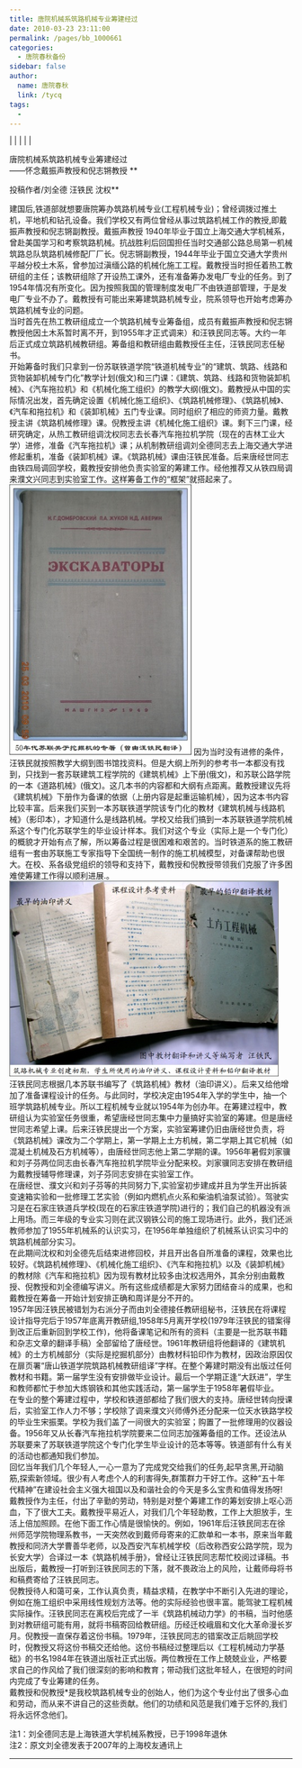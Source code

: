 ```yaml
---
title: 唐院机械系筑路机械专业筹建经过
date: 2010-03-23 23:11:00
permalink: /pages/bb_1000661
categories: 
  - 唐院春秋备份
sidebar: false
author: 
  name: 唐院春秋
  link: /tycq
tags: 
  - 
---
```


|  |  |  |  |

  
唐院机械系筑路机械专业筹建经过  
——怀念戴振声教授和倪志锵教授 **  
  
投稿作者/刘全德 汪铁民 沈权**

  
建国后,铁道部就想要唐院筹办筑路机械专业(工程机械专业)；曾经调拨过推土机，平地机和钻孔设备。我们学校又有两位曾经从事过筑路机械工作的教授,即戴振声教授和倪志锵副教授。戴振声教授
1940年毕业于国立上海交通大学机械系，曾赴美国学习和考察筑路机械。抗战胜利后回国担任当时交通部公路总局第一机械筑路总队筑路机械修配厂厂长。倪志锵副教授，1944年毕业于国立交通大学贵州平越分校土木系，曾参加过滇缅公路的机械化施工工程。戴教授当时担任着热工教研组的主任；该教研组除了开设热工课外，还有准备筹办发电厂专业的任务。到了1954年情况有所变化。因为按照我国的管理制度发电厂不由铁道部管理，于是发电厂专业不办了。戴教授有可能出来筹建筑路机械专业，院系领导也开始考虑筹办筑路机械专业的问题。  
当时首先在热工教研组成立一个筑路机械专业筹备组，成员有戴振声教授和倪志锵教授他因土木系暂时离不开，到1955年才正式调来）和汪铁民同志等。大约一年后正式成立筑路机械教研组。筹备组和教研组由戴教授任主任，汪铁民同志任秘书。  
开始筹备时我们只拿到一份苏联铁道学院“铁道机械专业”的“建筑、筑路、线路和货物装卸机械专门化”教学计划(俄文)和三门课：《建筑、筑路、线路和货物装卸机械》、《汽车拖拉机》和《机械化施工组织》的教学大纲(俄文)。戴教授从中国的实际情况出发，首先确定设置《机械化施工组织》、《筑路机械修理》、《筑路机械》、《汽车和拖拉机》和《装卸机械》五门专业课。同时组织了相应的师资力量。戴教授主讲《筑路机械修理》课。倪教授主讲《机械化施工组织》课。剩下三门课，经研究确定，从热工教研组调沈权同志去长春汽车拖拉机学院（现在的吉林工业大学）进修，准备《汽车拖拉机》课；从机制教研组调刘全德同志去上海交通大学进修起重机，准备《装卸机械》课。《筑路机械》课由汪铁民准备。后来唐经世同志由铁四局调回学校，戴教授安排他负责实验室的筹建工作。经他推荐又从铁四局调来濮文兴同志到实验室工作。这样筹备工作的“框架”就搭起来了。  
[
![](/pic/img.bimg.126.net_photo_UP4kybexlckXK3jqCpF1LQ==_2038723256316760983.jpg)](pic/img.bimg.126.net_photo_UP4kybexlckXK3jqCpF1LQ==_2038723256316760983.jpg)
因为当时没有进修的条件，汪铁民就按照教学大纲到图书馆找资料。但是大纲上所列的参考书一本都没有找到，只找到一套苏联建筑工程学院的《建筑机械》上下册(俄文)，和苏联公路学院的一本《道路机械》(俄文)。这几本书的内容都和大纲有点距离。戴教授建议先将《建筑机械》下册作为备课的依据（上册内容是起重运输机械），因为这本书内容比较丰富。后来我们买到一本苏联铁道学院该专门化的教材《建筑机械与线路机械》（影印本），才知道什么是线路机械。学校又给我们搞到一本苏联铁道学院机械系这个专门化苏联学生的毕业设计样本。我们对这个专业（实际上是一个专门化）的概貌才开始有点了解，所以筹备过程是很困难和艰苦的。当时铁道系的施工教研组有一套由苏联施工专家指导下全国统一制作的施工机械模型，对备课帮助也很大。在校、系各级党组织的领导和支持下，戴教授和倪教授带领我们克服了许多困难使筹建工作得以顺利进展.。  
[
![](/pic/img.bimg.126.net_photo_hXs_PtnyuKygLz9rkSfZmQ==_4833206825099476987.jpg)](pic/img.bimg.126.net_photo_hXs_PtnyuKygLz9rkSfZmQ==_4833206825099476987.jpg)  
汪铁民同志根据几本苏联书编写了《筑路机械》教材（油印讲义）。后来又给他增加了准备课程设计的任务。与此同时，学校决定由1954年入学的学生中，抽一个班学筑路机械专业。所以工程机械专业就以1954年为创办年。在筹建过程中，教研组认为实验室任务很重，希望唐经世同志集中力量搞好实验室的筹建。但是唐经世同志希望上课。后来汪铁民提出一个方案，实验室筹建仍旧由唐经世负责，将《筑路机械》课改为二个学期上，第一学期上土方机械，第二学期上其它机械（如混凝土机械及石方机械等），由唐经世同志他上第二学期的课。1956年暑假刘家骥和刘子芬两位同志由长春汽车拖拉机学院毕业分配来校。刘家骥同志安排在教研组为戴教授辅导修理课，刘子芬同志安排在实验室工作。  
在唐经世、濮文兴和刘子芬等的共同努力下,实验室初步建成并且为学生开出拆装变速箱实验和一批修理工艺实验（例如内燃机点火系和柴油机油泵试验）。驾驶实习是在石家庄铁道兵学校(现在的石家庄铁道学院)进行的；我们自己的机器没有派上用场。而三年级的专业实习则在武汉钢铁公司的施工现场进行。此外，我们还派教师参加了1955年机械系的认识实习，在1956年单独组织了机械系认识实习中的筑路机械部分实习。  
在此期间沈权和刘全德先后结束进修回校，并且开出各自所准备的课程，效果也比较好。《筑路机械修理》、《机械化施工组织》、《汽车和拖拉机》以及《装卸机械》的教材除《汽车和拖拉机》因为现有教材比较多由沈权选用外，其余分别由戴教授、倪教授和刘全德编写讲义。所有这些成绩都是大家努力团结奋斗的成果，也和戴教授在筹备一开始计划安排正确和周详是分不开的。  
1957年因汪铁民被错划为右派分子而由刘全德接任教研组秘书，汪铁民在将课程设计指导完后于1957年底离开教研组,1958年5月离开学校(1979年汪铁民的错案得到改正后重新回到学校工作)，他将备课笔记和所有的资料（主要是一批苏联书籍和杂志文章的翻译手稿）全部留给了唐经世。1961年教研组将他翻译的《建筑机械》的土方机械部分（实际是挖掘机部分）由教材科铅印作为教材，因政治原因仅在扉页署“唐山铁道学院筑路机械教研组译”字样。在整个筹建时期没有出版过任何教材和书籍。第一届学生没有安排做毕业设计。最后一个学期正逢“大跃进”，学生和教师都忙于参加大炼钢铁和其他实践活动，第一届学生于1958年暑假毕业。  
在专业的整个筹建过程中，学校和铁道部都给了我们很大的支持。唐经世转向授课后，实验室工作人力不够；学校除了调来濮文兴师傅外还分配来一位天水铁路学校的毕业生宋振栗。学校为我们盖了一间很大的实验室；购置了一批修理用的仪器设备。1956年又从长春汽车拖拉机学院要来二位同志加强筹备组的工作。还设法从苏联要来了苏联铁道学院这个专门化学生毕业设计的范本等等。铁道部有什么有关的活动也都通知我们参加。  
回忆当年我们几个年轻人,一心一意为了完成党交给我们的任务,起早贪黑,开动脑筋,探索新领域。很少有人考虑个人的利害得失,群策群力干好工作。这种“五十年代精神”在建设社会主义强大祖国以及和谐社会的今天是多么宝贵和值得发扬呀!  
戴教授作为主任，付出了辛勤的劳动，特别是对整个筹建工作的筹划安排上呕心沥血，下了很大工夫。戴教授平易近人，对我们几个年轻助教，工作上大胆放手，生活上倍加照顾。在他下面工作心情是很愉快的。例如，1961年后汪铁民同志在徐州师范学院物理系教书，一天突然收到戴师母寄来的汇款单和一本书，原来当年戴教授和同济大学曹善华老师，以及西安汽车机械学校（后改称西安公路学院，现为长安大学）合译过一本《筑路机械手册》，曾经让汪铁民同志帮忙校阅过译稿。书出版后，戴教授一打听到汪铁民同志的下落，就不畏政治上的风险，让戴师母将书和稿费寄给了汪铁民同志。  
倪教授待人和蔼可亲，工作认真负责，精益求精，在教学中不断引入先进的理论，例如在施工组织中采用线性规划方法等。他的实际经验也很丰富。能驾驶工程机械实际操作。汪铁民同志在离校后完成了一半《筑路机械动力学》的书稿，当时他感到对教研组可能有用，就将书稿寄回给教研组。历经迁校峨眉和文化大革命漫长岁月。倪教授一直保存着这份书稿。1979年，汪铁民同志的错案改正后眺回学校时，倪教授又将这份书稿交还给他。这份书稿经过整理后以《工程机械动力学基础》的书名1984年在铁道出版社正式出版。两位教授在工作上兢兢业业，严格要求自己的作风给了我们很深刻的影响和教育；带动我们这批年轻人，在很短的时间内完成了专业筹建的任务。  
戴教授和倪教授*是我校筑路机械专业的创始人，他们为这个专业付出了很多心血和劳动，而从来不讲自己的这些贡献。他们的功绩和风范是我们难于忘怀的,我们将永远怀念他们。  
  
注1：刘全德同志是上海铁道大学机械系教授，已于1998年退休  
注2：原文刘全德发表于2007年的上海校友通讯上  
  
  
  
---